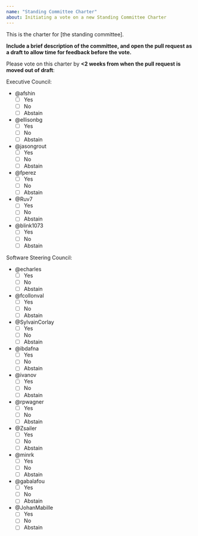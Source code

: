 ```yaml
---
name: "Standing Committee Charter"
about: Initiating a vote on a new Standing Committee Charter
---
```


This is the charter for [the standing committee]. 

**Include a brief description of the committee, and open the pull request as a draft to allow time for feedback before the vote.**

Please vote on this charter by **<2 weeks from when the pull request is moved out of draft**:

Executive Council:
- @afshin
  - [ ] Yes
  - [ ] No
  - [ ] Abstain
- @ellisonbg
  - [ ] Yes
  - [ ] No
  - [ ] Abstain
- @jasongrout
  - [ ] Yes
  - [ ] No
  - [ ] Abstain
- @fperez
  - [ ] Yes
  - [ ] No
  - [ ] Abstain
- @Ruv7
  - [ ] Yes
  - [ ] No
  - [ ] Abstain
- @blink1073 
  - [ ] Yes
  - [ ] No
  - [ ] Abstain

Software Steering Council:
- @echarles
  - [ ] Yes
  - [ ] No
  - [ ] Abstain
- @fcollonval
  - [ ] Yes
  - [ ] No
  - [ ] Abstain
- @SylvainCorlay
  - [ ] Yes
  - [ ] No
  - [ ] Abstain
- @ibdafna
  - [ ] Yes
  - [ ] No
  - [ ] Abstain
- @ivanov
  - [ ] Yes
  - [ ] No
  - [ ] Abstain
- @rpwagner
  - [ ] Yes
  - [ ] No
  - [ ] Abstain
- @Zsailer
  - [ ] Yes
  - [ ] No
  - [ ] Abstain
- @minrk
  - [ ] Yes
  - [ ] No
  - [ ] Abstain
- @gabalafou
  - [ ] Yes
  - [ ] No
  - [ ] Abstain
- @JohanMabille
  - [ ] Yes
  - [ ] No
  - [ ] Abstain
